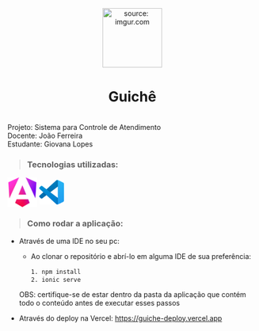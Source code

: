 <div align="center">
<img src="https://i.imgur.com/7mGvu2B.png" title="source: imgur.com" width="120px"  height="120px" />
</div>
<div align = center> 

# Guichê
</div>
<br>
Projeto: Sistema para Controle de Atendimento
<br>
Docente: João Ferreira
<br>
Estudante: Giovana Lopes
<br>

><h3>Tecnologias utilizadas:</h3>

<div align="start">
     <img align="center" alt="Angular" src="https://raw.githubusercontent.com/devicons/devicon/master/icons/angular/angular-original.svg" width="60px" height="60px"/>
     <img align="center" alt="VsCode" src="https://raw.githubusercontent.com/devicons/devicon/master/icons/vscode/vscode-original.svg" width="50px" height="50px"/>
</div>


><h3> Como rodar a aplicação: </h3>

 - Através de uma IDE no seu pc:
   
   - Ao clonar o repositório e abrí-lo em alguma IDE de sua preferência:
   
         1. npm install
         2. ionic serve
   OBS: certifique-se de estar dentro da pasta da aplicação que contém todo o conteúdo antes de executar esses passos
   
- Através do deploy na Vercel: https://guiche-deploy.vercel.app

<br>

